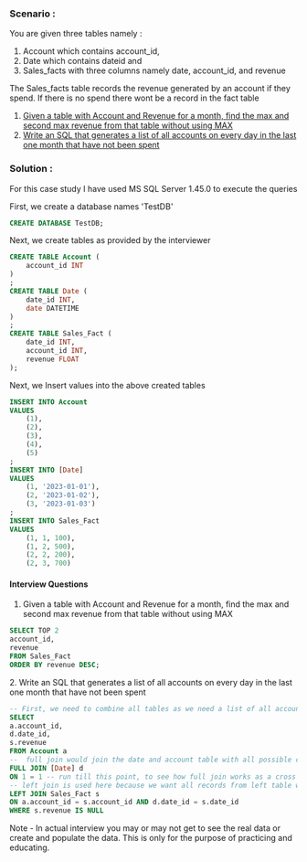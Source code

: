 ### Scenario : 
You are given three tables namely :

1. Account which contains account_id,
2. Date which contains dateid and
3. Sales_facts with three columns namely date, account_id, and revenue
   
The Sales_facts table records the revenue generated by an account if they spend. 
If there is no spend there wont be a record in the fact table 

1. [Given a table with Account and Revenue for a month, find the max and second max revenue from that table without using MAX](#q1)
2. [Write an SQL that generates a list of all accounts on every day in the last one month that have not been spent](#q2)
   
### Solution :
For this case study I have used MS SQL Server 1.45.0 to execute the queries

First, we create a database names 'TestDB'

```sql
CREATE DATABASE TestDB;
```

Next, we create tables as provided by the interviewer
```sql
CREATE TABLE Account (
    account_id INT
)
;
CREATE TABLE Date (
    date_id INT, 
    date DATETIME
)
;
CREATE TABLE Sales_Fact (
    date_id INT,
    account_id INT,
    revenue FLOAT
);
```

Next, we Insert values into the above created tables
```sql
INSERT INTO Account
VALUES
    (1),
    (2),
    (3),
    (4),
    (5)
;
INSERT INTO [Date]
VALUES
    (1, '2023-01-01'),
    (2, '2023-01-02'),
    (3, '2023-01-03')
;
INSERT INTO Sales_Fact
VALUES  
    (1, 1, 100),
    (1, 2, 500),
    (2, 2, 200),
    (2, 3, 700)
```


#### Interview Questions
<a name="q1"></a>
1. Given a table with Account and Revenue for a month, find the max and second max revenue from that table without using MAX

```sql
SELECT TOP 2
account_id,
revenue
FROM Sales_Fact
ORDER BY revenue DESC;
```
<a name="q2"></a>
2. Write an SQL that generates a list of all accounts on every day in the last one month that have not been spent

```sql
-- First, we need to combine all tables as we need a list of all accounts which we get from accounts table, then we need the date table as we need to calculate for every day and finally sales_fact table as we need to filter out those accounts which have spent
SELECT 
a.account_id,    
d.date_id,
s.revenue
FROM Account a
--  full join would join the date and account table with all possible combinations of records as there is no common column between the two tables.We are doing this because we want to find for each account and for every day
FULL JOIN [Date] d
ON 1 = 1 -- run till this point, to see how full join works as a cross join in this case
-- left join is used here because we want all records from left table which is all combinations of date and account, when we join with sales_fact, it will populate the revenue column with 'NULL' values for the accounts and date combinations where there is no revenue in the sales_fact indicating that those accounts did not spent.
LEFT JOIN Sales_Fact s
ON a.account_id = s.account_id AND d.date_id = s.date_id
WHERE s.revenue IS NULL
```
Note  - In actual interview you may or may not get to see the real data or create and populate the data. This is only for the purpose of practicing and educating.
